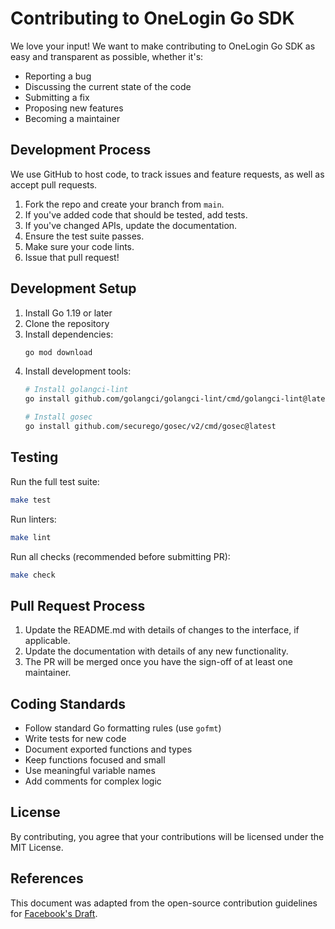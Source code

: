 # Contributing to OneLogin Go SDK

We love your input! We want to make contributing to OneLogin Go SDK as easy and transparent as possible, whether it's:

- Reporting a bug
- Discussing the current state of the code
- Submitting a fix
- Proposing new features
- Becoming a maintainer

## Development Process

We use GitHub to host code, to track issues and feature requests, as well as accept pull requests.

1. Fork the repo and create your branch from `main`.
2. If you've added code that should be tested, add tests.
3. If you've changed APIs, update the documentation.
4. Ensure the test suite passes.
5. Make sure your code lints.
6. Issue that pull request!

## Development Setup

1. Install Go 1.19 or later
2. Clone the repository
3. Install dependencies:
   ```bash
   go mod download
   ```
4. Install development tools:
   ```bash
   # Install golangci-lint
   go install github.com/golangci/golangci-lint/cmd/golangci-lint@latest
   
   # Install gosec
   go install github.com/securego/gosec/v2/cmd/gosec@latest
   ```

## Testing

Run the full test suite:
```bash
make test
```

Run linters:
```bash
make lint
```

Run all checks (recommended before submitting PR):
```bash
make check
```

## Pull Request Process

1. Update the README.md with details of changes to the interface, if applicable.
2. Update the documentation with details of any new functionality.
3. The PR will be merged once you have the sign-off of at least one maintainer.

## Coding Standards

- Follow standard Go formatting rules (use `gofmt`)
- Write tests for new code
- Document exported functions and types
- Keep functions focused and small
- Use meaningful variable names
- Add comments for complex logic

## License

By contributing, you agree that your contributions will be licensed under the MIT License.

## References

This document was adapted from the open-source contribution guidelines for [Facebook's Draft](https://github.com/facebook/draft-js/blob/master/CONTRIBUTING.md). 